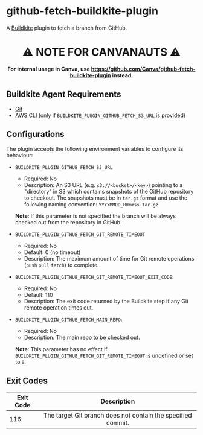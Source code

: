 # github-fetch-buildkite-plugin

A [Buildkite](https://buildkite.com) plugin to fetch a branch from GitHub.

<div align="center">

# :warning: NOTE FOR CANVANAUTS :warning:

**For internal usage in Canva, use https://github.com/Canva/github-fetch-buildkite-plugin instead.**

</div>

## Buildkite Agent Requirements

- [Git](https://git-scm.com/)
- [AWS CLI](https://aws.amazon.com/cli/) (only if `BUILDKITE_PLUGIN_GITHUB_FETCH_S3_URL` is provided)

## Configurations

The plugin accepts the following environment variables to configure its behaviour:

- `BUILDKITE_PLUGIN_GITHUB_FETCH_S3_URL`
    - Required: No
    - Description: An S3 URL (e.g. `s3://<bucket>/<key>`) pointing to a "directory" in S3 which contains
        snapshots of the GitHub repository to checkout. The snapshots must be in `tar.gz` format and use the following
        naming convention: `YYYYMMDD_HHmmss.tar.gz`.

    **Note**: If this parameter is not specified the branch will be always checked out from the repository in GitHub.

- `BUILDKITE_PLUGIN_GITHUB_FETCH_GIT_REMOTE_TIMEOUT`
    - Required: No
    - Default: 0 (no timeout)
    - Description: The maximum amount of time for Git remote operations (`push` `pull` `fetch`) to complete.

- `BUILDKITE_PLUGIN_GITHUB_FETCH_GIT_REMOTE_TIMEOUT_EXIT_CODE`:
    - Required: No
    - Default: 110
    - Description: The exit code returned by the Buildkite step if any Git remote operation times out.

- `BUILDKITE_PLUGIN_GITHUB_FETCH_MAIN_REPO`:
    - Required: No
    - Description: The main repo to be checked out.

    **Note**: This parameter has no effect if `BUILDKITE_PLUGIN_GITHUB_FETCH_GIT_REMOTE_TIMEOUT` is undefined or
    set to `0`.

## Exit Codes

| Exit Code        | Description
| ----------- |:-------------------------------------------------------------:
| 116         | The target Git branch does not contain the specified commit.

